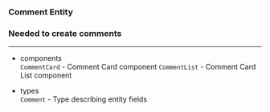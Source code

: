 ### Comment Entity

### Needed to create comments

---

- components  
  `CommentCard` - Comment Card component
  `CommentList` - Comment Card List component

- types  
  `Comment` - Type describing entity fields
